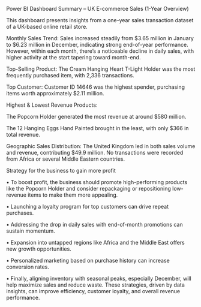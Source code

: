 Power BI Dashboard Summary – UK E-commerce Sales (1-Year Overview)

This dashboard presents insights from a one-year sales transaction dataset of a UK-based online retail store.

Monthly Sales Trend: Sales increased steadily from $3.65 million in January to $6.23 million in December, indicating strong end-of-year performance. However, within each month, there’s a noticeable decline in daily sales, with higher activity at the start tapering toward month-end.

Top-Selling Product:
The Cream Hanging Heart T-Light Holder was the most frequently purchased item, with 2,336 transactions.

Top Customer:
Customer ID 14646 was the highest spender, purchasing items worth approximately $2.11 million.

Highest & Lowest Revenue Products:

The Popcorn Holder generated the most revenue at around $580 million.

The 12 Hanging Eggs Hand Painted brought in the least, with only $366 in total revenue.

Geographic Sales Distribution:
The United Kingdom led in both sales volume and revenue, contributing $49.9 million. No transactions were recorded from Africa or several Middle Eastern countries.

Strategy for the business to gain more profit

•	To boost profit, the business should promote high-performing products like the Popcorn Holder and consider repackaging or repositioning low-revenue items to make them more appealing. 

•	Launching a loyalty program for top customers can drive repeat purchases.

•	Addressing the drop in daily sales with end-of-month promotions can sustain momentum. 

•	Expansion into untapped regions like Africa and the Middle East offers new growth opportunities. 

•	Personalized marketing based on purchase history can increase conversion rates. 

•	Finally, aligning inventory with seasonal peaks, especially December, will help maximize sales and reduce waste. These strategies, driven by data insights, can improve efficiency, customer loyalty, and overall revenue performance.


